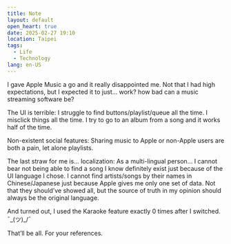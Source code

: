 ```yaml
---
title: Note
layout: default
open_heart: true
date: 2025-02-27 19:10
location: Taipei
tags: 
  - Life
  - Technology
lang: en-US
---
```


I gave Apple Music a go and it really disappointed me. Not that I had high expectations, but I expected it to just… work? how bad can a music streaming software be?

The UI is terrible: I struggle to find buttons/playlist/queue all the time. I misclick things all the time. I try to go to an album from a song and it works half of the time.

Non-existent social features: Sharing music to Apple or non-Apple users are both a pain, let alone playlists. 

The last straw for me is… localization: As a multi-lingual person… I cannot bear not being able to find a song I know definitely exist just because of the UI language I chose. I cannot find artists/songs by their names in Chinese/Japanese just because Apple gives me only one set of data. Not that they should’ve showed all, but the source of truth in my opinion should always be the original language.

And turned out, I used the Karaoke feature exactly 0 times after I switched. ¯\_(ツ)_/¯ 

That’ll be all. For your references.
